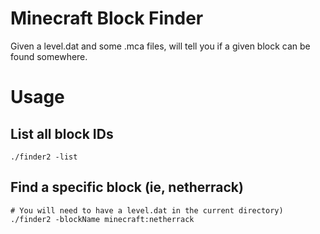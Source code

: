 # Minecraft Block Finder

Given a level.dat and some .mca files, will tell you if a given block can be found somewhere.


# Usage

## List all block IDs

    ./finder2 -list

## Find a specific block (ie, netherrack)

    # You will need to have a level.dat in the current directory)
    ./finder2 -blockName minecraft:netherrack 

